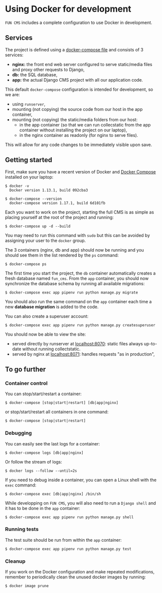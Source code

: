 # Using Docker for development

`FUN CMS` includes a complete configuration to use Docker in development.


## Services

The project is defined using a [docker-compose file](../docker-compose.yml) and consists of 3 services:

- **nginx:** the front end web server configured to serve static/media files and proxy other requests to Django,
- **db:** the SQL database,
- **app:** the actual Django CMS project with all our application code.

This default `docker-compose` configuration is intended for development, so we are:

- using `runserver`,
- mounting (not copying) the source code from our host in the app container,
- mounting (not copying) the static/media folders from our host:
    * in the app container (so that we can run collecstatic from the app container without installing the project on our laptop),
    * in the nginx container as readonly (for nginx to serve files).

This will allow for any code changes to be immediately visible upon save.


## Getting started

First, make sure you have a recent version of Docker and [Docker Compose](https://docs.docker.com/compose/install) installed on your laptop:

    $ docker -v
      Docker version 1.13.1, build 092cba3

    $ docker-compose --version
      docker-compose version 1.17.1, build 6d101fb

Each you want to work on the project, starting the full CMS is as simple as placing yourself at the root of the project and running:

    $ docker-compose up -d --build

You may need to run this command with `sudo` but this can be avoided by assigning your user to the `docker` group.

The 3 containers (nginx, db and app) should now be running and you should see them in the list rendered by the `ps` command:

    $ docker-compose ps

The first time you start the project, the `db` container automatically creates a fresh database named `fun_cms`. From the `app` container, you should now synchronize the database schema by running all available migrations:

    $ docker-compose exec app pipenv run python manage.py migrate

You should also run the same command on the `app` container each time a new **database migration** is added to the code.

You can also create a superuser account:

    $ docker-compose exec app pipenv run python manage.py createsuperuser

You should now be able to view the site:

- served directly by runserver at [localhost:8070](http://localhost:8070): static files always up-to-date without running collectstatic.
- served by nginx at [localhost:8071](http://localhost:8071): handles requests "as in production",


## To go further

### Container control

You can stop/start/restart a container:

    $ docker-compose [stop|start|restart] [db|app|nginx]

or stop/start/restart all containers in one command:

    $ docker-compose [stop|start|restart]


### Debugging

You can easily see the last logs for a container:

    $ docker-compose logs [db|app|nginx]

Or follow the stream of logs:

    $ docker logs --follow --until=2s

If you need to debug inside a container, you can open a Linux shell with the `exec` command:

    $ docker-compose exec [db|app|nginx] /bin/sh

While developping on `FUN CMS`, you will also need to run a `Django shell` and it has to be done in the `app` container:

    $ docker-compose exec app pipenv run python manage.py shell


### Running tests

The test suite should be run from within the `app` container:

    $ docker-compose exec app pipenv run python manage.py test


### Cleanup

If you work on the Docker configuration and make repeated modifications, remember to periodically clean the unused docker images by running:

    $ docker image prune
